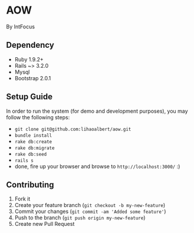 # AOW

By IntFocus

## Dependency

* Ruby 1.9.2+
* Rails ~> 3.2.0
* Mysql
* Bootstrap 2.0.1

## Setup Guide

In order to run the system (for demo and development purposes), you may follow the following steps:

- `git clone git@github.com:lihaoalbert/aow.git`
- `bundle install`
- `rake db:create`
- `rake db:migrate`
- `rake db:seed`
- `rails s`
- done, fire up your browser and browse to `http://localhost:3000/` :)

## Contributing

1. Fork it
2. Create your feature branch (`git checkout -b my-new-feature`)
3. Commit your changes (`git commit -am 'Added some feature'`)
4. Push to the branch (`git push origin my-new-feature`)
5. Create new Pull Request
